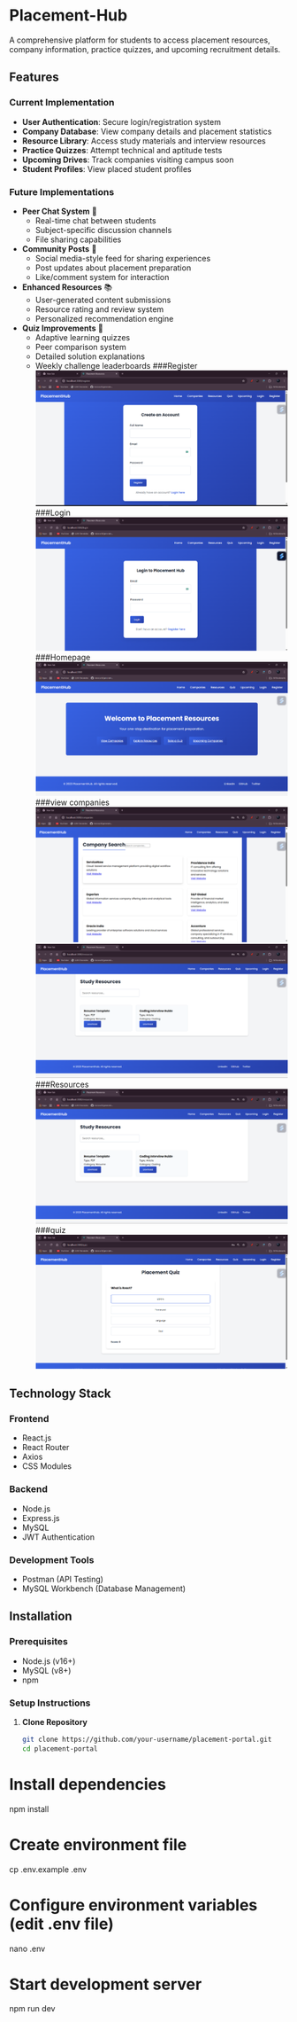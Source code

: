 # Placement-Hub

A comprehensive platform for students to access placement resources, company information, practice quizzes, and upcoming recruitment details.

## Features

### Current Implementation
- **User Authentication**: Secure login/registration system
- **Company Database**: View company details and placement statistics
- **Resource Library**: Access study materials and interview resources
- **Practice Quizzes**: Attempt technical and aptitude tests
- **Upcoming Drives**: Track companies visiting campus soon
- **Student Profiles**: View placed student profiles

### Future Implementations
- **Peer Chat System** 💬
  - Real-time chat between students
  - Subject-specific discussion channels
  - File sharing capabilities
- **Community Posts** 📢
  - Social media-style feed for sharing experiences
  - Post updates about placement preparation
  - Like/comment system for interaction
- **Enhanced Resources** 📚
  - User-generated content submissions
  - Resource rating and review system
  - Personalized recommendation engine
- **Quiz Improvements** 🧠
  - Adaptive learning quizzes
  - Peer comparison system
  - Detailed solution explanations
  - Weekly challenge leaderboards
###Register
![Screenshot 2025-03-18 093534](images/Screenshot%202025-03-18%20093534.png)
###Login
![Screenshot 2025-03-18 093548](images/Screenshot%202025-03-18%20093548.png)
###Homepage
![Screenshot 2025-03-18 093603](images/Screenshot%202025-03-18%20093603.png)
###view companies
![Screenshot 2025-03-18 093715](images/Screenshot%202025-03-18%20093715.png)
![Screenshot 2025-03-18 093759](images/Screenshot%202025-03-18%20093759.png)
###Resources
![Screenshot 2025-03-18 093759](images/Screenshot%202025-03-18%20093759.png)
###quiz
![Screenshot 2025-03-18 093815](images/Screenshot%202025-03-18%20093815.png)
## Technology Stack

### Frontend
- React.js
- React Router
- Axios
- CSS Modules

### Backend
- Node.js
- Express.js
- MySQL
- JWT Authentication

### Development Tools
- Postman (API Testing)
- MySQL Workbench (Database Management)

## Installation

### Prerequisites
- Node.js (v16+)
- MySQL (v8+)
- npm

### Setup Instructions

1. **Clone Repository**
   ```bash
   git clone https://github.com/your-username/placement-portal.git
   cd placement-portal
# Install dependencies
npm install

# Create environment file
cp .env.example .env

# Configure environment variables (edit .env file)
nano .env

# Start development server
npm run dev
